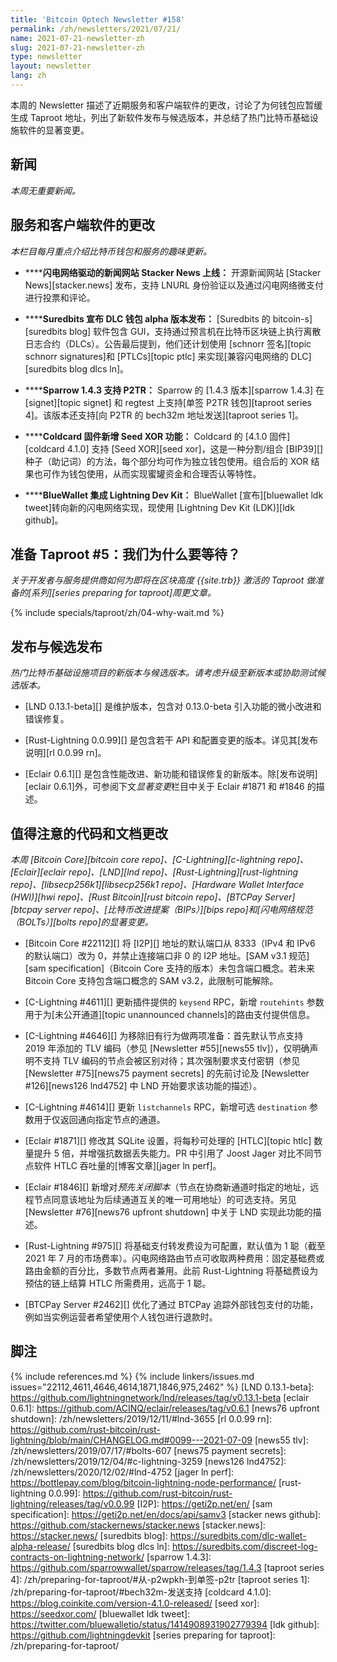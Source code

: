 ```yaml
---
title: 'Bitcoin Optech Newsletter #158'
permalink: /zh/newsletters/2021/07/21/
name: 2021-07-21-newsletter-zh
slug: 2021-07-21-newsletter-zh
type: newsletter
layout: newsletter
lang: zh
---
```

本周的 Newsletter 描述了近期服务和客户端软件的更改，讨论了为何钱包应暂缓生成 Taproot 地址，列出了新软件发布与候选版本，并总结了热门比特币基础设施软件的显著变更。

## 新闻

*本周无重要新闻。*

## 服务和客户端软件的更改

*本栏目每月重点介绍比特币钱包和服务的趣味更新。*

- **<!--lightning-powered-news-site-stacker-news-launches-->****闪电网络驱动的新闻网站 Stacker News 上线：** 开源新闻网站 [Stacker News][stacker.news] 发布，支持 LNURL 身份验证以及通过闪电网络微支付进行投票和评论。

- **<!--suredbits-announces-dlc-wallet-alpha-release-->****Suredbits 宣布 DLC 钱包 alpha 版本发布：** [Suredbits 的 bitcoin-s][suredbits blog] 软件包含 GUI，支持通过预言机在比特币区块链上执行离散日志合约（DLCs）。公告最后提到，他们还计划使用 [schnorr 签名][topic schnorr signatures]和 [PTLCs][topic ptlc] 来实现[兼容闪电网络的 DLC][suredbits blog dlcs ln]。

- **<!--sparrow-1-4-3-supports-p2tr-->****Sparrow 1.4.3 支持 P2TR：** Sparrow 的 [1.4.3 版本][sparrow 1.4.3] 在 [signet][topic signet] 和 regtest 上支持[单签 P2TR 钱包][taproot series 4]。该版本还支持[向 P2TR 的 bech32m 地址发送][taproot series 1]。

- **<!--coldcard-firmware-adds-seed-xor-feature-->****Coldcard 固件新增 Seed XOR 功能：** Coldcard 的 [4.1.0 固件][coldcard 4.1.0] 支持 [Seed XOR][seed xor]，这是一种分割/组合 [BIP39][] 种子（助记词）的方法，每个部分均可作为独立钱包使用。组合后的 XOR 结果也可作为钱包使用，从而实现蜜罐资金和合理否认等特性。

- **<!--bluewallet-integrates-lightning-dev-kit-->****BlueWallet 集成 Lightning Dev Kit：** BlueWallet [宣布][bluewallet ldk tweet]转向新的闪电网络实现，现使用 [Lightning Dev Kit (LDK)][ldk github]。

## 准备 Taproot #5：我们为什么要等待？

*关于开发者与服务提供商如何为即将在区块高度 {{site.trb}} 激活的 Taproot 做准备的[系列][series preparing for taproot]周更文章。*

{% include specials/taproot/zh/04-why-wait.md %}

## 发布与候选发布

*热门比特币基础设施项目的新版本与候选版本。请考虑升级至新版本或协助测试候选版本。*

- [LND 0.13.1-beta][] 是维护版本，包含对 0.13.0-beta 引入功能的微小改进和错误修复。

- [Rust-Lightning 0.0.99][] 是包含若干 API 和配置变更的版本。详见其[发布说明][rl 0.0.99 rn]。

- [Eclair 0.6.1][] 是包含性能改进、新功能和错误修复的新版本。除[发布说明][eclair 0.6.1]外，可参阅下文*显著变更*栏目中关于 Eclair #1871 和 #1846 的描述。

## 值得注意的代码和文档更改

*本周 [Bitcoin Core][bitcoin core repo]、[C-Lightning][c-lightning repo]、[Eclair][eclair repo]、[LND][lnd repo]、[Rust-Lightning][rust-lightning repo]、[libsecp256k1][libsecp256k1 repo]、[Hardware Wallet Interface (HWI)][hwi repo]、[Rust Bitcoin][rust bitcoin repo]、[BTCPay Server][btcpay server repo]、[比特币改进提案（BIPs）][bips repo]和[闪电网络规范（BOLTs）][bolts repo]的显著变更。*

- [Bitcoin Core #22112][] 将 [I2P][] 地址的默认端口从 8333（IPv4 和 IPv6 的默认端口）改为 0，并禁止连接端口非 0 的 I2P 地址。[SAM v3.1 规范][sam specification]（Bitcoin Core 支持的版本）未包含端口概念。若未来 Bitcoin Core 支持包含端口概念的 SAM v3.2，此限制可能解除。

- [C-Lightning #4611][] 更新插件提供的 `keysend` RPC，新增 `routehints` 参数用于为[未公开通道][topic unannounced channels]的路由支付提供信息。

- [C-Lightning #4646][] 为移除旧有行为做两项准备：首先默认节点支持 2019 年添加的 TLV 编码（参见 [Newsletter #55][news55 tlv]），仅明确声明不支持 TLV 编码的节点会被区别对待；其次强制要求支付密钥（参见 [Newsletter #75][news75 payment secrets] 的先前讨论及 [Newsletter #126][news126 lnd4752] 中 LND 开始要求该功能的描述）。

- [C-Lightning #4614][] 更新 `listchannels` RPC，新增可选 `destination` 参数用于仅返回通向指定节点的通道。

- [Eclair #1871][] 修改其 SQLite 设置，将每秒可处理的 [HTLC][topic htlc] 数量提升 5 倍，并增强抗数据丢失能力。PR 中引用了 Joost Jager 对比不同节点软件 HTLC 吞吐量的[博客文章][jager ln perf]。

- [Eclair #1846][] 新增对*预先关闭脚本*（节点在协商新通道时指定的地址，远程节点同意该地址为后续通道互关的唯一可用地址）的可选支持。另见 [Newsletter #76][news76 upfront shutdown] 中关于 LND 实现此功能的描述。

- [Rust-Lightning #975][] 将基础支付转发费设为可配置，默认值为 1 聪（截至 2021 年 7 月的市场费率）。闪电网络路由节点可收取两种费用：固定基础费或路由金额的百分比，多数节点两者兼用。此前 Rust-Lightning 将基础费设为预估的链上结算 HTLC 所需费用，远高于 1 聪。

- [BTCPay Server #2462][] 优化了通过 BTCPay 追踪外部钱包支付的功能，例如当实例运营者希望使用个人钱包进行退款时。

## 脚注

{% include references.md %}
{% include linkers/issues.md issues="22112,4611,4646,4614,1871,1846,975,2462" %}
[LND 0.13.1-beta]: https://github.com/lightningnetwork/lnd/releases/tag/v0.13.1-beta
[eclair 0.6.1]: https://github.com/ACINQ/eclair/releases/tag/v0.6.1
[news76 upfront shutdown]: /zh/newsletters/2019/12/11/#lnd-3655
[rl 0.0.99 rn]: https://github.com/rust-bitcoin/rust-lightning/blob/main/CHANGELOG.md#0099---2021-07-09
[news55 tlv]: /zh/newsletters/2019/07/17/#bolts-607
[news75 payment secrets]: /zh/newsletters/2019/12/04/#c-lightning-3259
[news126 lnd4752]: /zh/newsletters/2020/12/02/#lnd-4752
[jager ln perf]: https://bottlepay.com/blog/bitcoin-lightning-node-performance/
[rust-lightning 0.0.99]: https://github.com/rust-bitcoin/rust-lightning/releases/tag/v0.0.99
[I2P]: https://geti2p.net/en/
[sam specification]: https://geti2p.net/en/docs/api/samv3
[stacker news github]: https://github.com/stackernews/stacker.news
[stacker.news]: https://stacker.news/
[suredbits blog]: https://suredbits.com/dlc-wallet-alpha-release/
[suredbits blog dlcs ln]: https://suredbits.com/discreet-log-contracts-on-lightning-network/
[sparrow 1.4.3]: https://github.com/sparrowwallet/sparrow/releases/tag/1.4.3
[taproot series 4]: /zh/preparing-for-taproot/#从-p2wpkh-到单签-p2tr
[taproot series 1]: /zh/preparing-for-taproot/#bech32m-发送支持
[coldcard 4.1.0]: https://blog.coinkite.com/version-4.1.0-released/
[seed xor]: https://seedxor.com/
[bluewallet ldk tweet]: https://twitter.com/bluewalletio/status/1414908931902779394
[ldk github]: https://github.com/lightningdevkit
[series preparing for taproot]: /zh/preparing-for-taproot/

